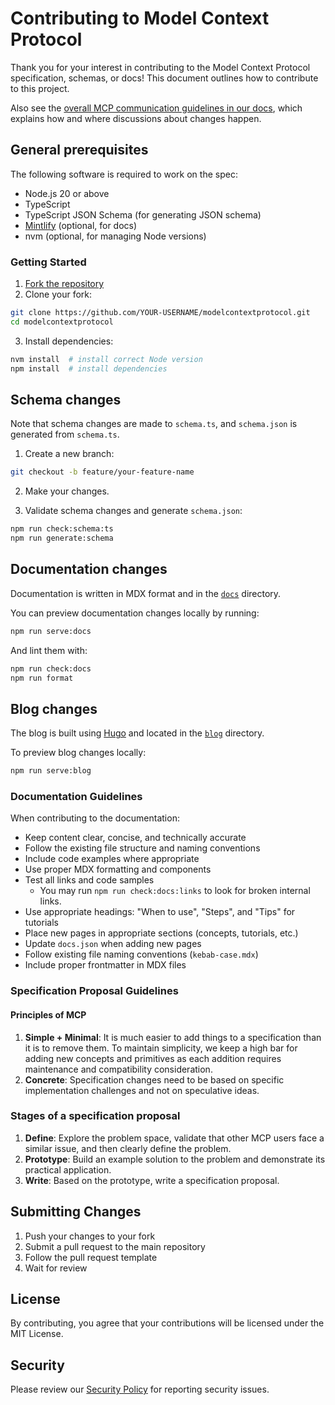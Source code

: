 # Contributing to Model Context Protocol

Thank you for your interest in contributing to the Model Context Protocol specification, schemas, or docs!
This document outlines how to contribute to this project.

Also see the [overall MCP communication guidelines in our docs](https://modelcontextprotocol.io/community/communication), which explains how and where discussions about changes happen.

## General prerequisites

The following software is required to work on the spec:

- Node.js 20 or above
- TypeScript
- TypeScript JSON Schema (for generating JSON schema)
- [Mintlify](https://mintlify.com/) (optional, for docs)
- nvm (optional, for managing Node versions)

### Getting Started

1. [Fork the repository](https://docs.github.com/en/pull-requests/collaborating-with-pull-requests/working-with-forks/fork-a-repo)
2. Clone your fork:

```bash
git clone https://github.com/YOUR-USERNAME/modelcontextprotocol.git
cd modelcontextprotocol
```

3. Install dependencies:

```bash
nvm install  # install correct Node version
npm install  # install dependencies
```

## Schema changes

Note that schema changes are made to `schema.ts`, and `schema.json` is generated from
`schema.ts`.

1. Create a new branch:

```bash
git checkout -b feature/your-feature-name
```

2. Make your changes.

3. Validate schema changes and generate `schema.json`:

```bash
npm run check:schema:ts
npm run generate:schema
```

## Documentation changes

Documentation is written in MDX format and in the [`docs`](./docs) directory.

You can preview documentation changes locally by running:

```bash
npm run serve:docs
```

And lint them with:

```bash
npm run check:docs
npm run format
```

## Blog changes

The blog is built using [Hugo](https://gohugo.io/installation/) and located in the [`blog`](./blog) directory.

To preview blog changes locally:

```bash
npm run serve:blog
```

### Documentation Guidelines

When contributing to the documentation:

- Keep content clear, concise, and technically accurate
- Follow the existing file structure and naming conventions
- Include code examples where appropriate
- Use proper MDX formatting and components
- Test all links and code samples
  - You may run `npm run check:docs:links` to look for broken internal links.
- Use appropriate headings: "When to use", "Steps", and "Tips" for tutorials
- Place new pages in appropriate sections (concepts, tutorials, etc.)
- Update `docs.json` when adding new pages
- Follow existing file naming conventions (`kebab-case.mdx`)
- Include proper frontmatter in MDX files

### Specification Proposal Guidelines

#### Principles of MCP

1. **Simple + Minimal**: It is much easier to add things to a specification than it is to
   remove them. To maintain simplicity, we keep a high bar for adding new concepts and
   primitives as each addition requires maintenance and compatibility consideration.
2. **Concrete**: Specification changes need to be based on specific implementation
   challenges and not on speculative ideas.

### Stages of a specification proposal

1. **Define**: Explore the problem space, validate that other MCP users face a similar
   issue, and then clearly define the problem.
2. **Prototype**: Build an example solution to the problem and demonstrate its practical
   application.
3. **Write**: Based on the prototype, write a specification proposal.

## Submitting Changes

1. Push your changes to your fork
2. Submit a pull request to the main repository
3. Follow the pull request template
4. Wait for review

## License

By contributing, you agree that your contributions will be licensed under the MIT
License.

## Security

Please review our [Security Policy](SECURITY.md) for reporting security issues.
